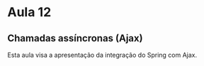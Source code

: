 # Aula 12

## Chamadas assíncronas (Ajax)

Esta aula visa a apresentação da integração do Spring com Ajax.
